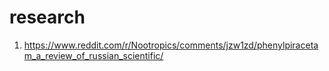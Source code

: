# research
1. https://www.reddit.com/r/Nootropics/comments/jzw1zd/phenylpiracetam_a_review_of_russian_scientific/